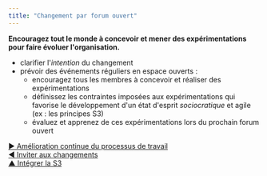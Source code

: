 ```yaml
---
title: "Changement par forum ouvert"
---
```



**Encouragez tout le monde à concevoir et mener des expérimentations pour faire évoluer l'organisation.**

- clarifier l'<dfn data-info="Moteur organisationnel: Une intention est le motif d’une personne ou d’un groupe à répondre à une situation particulière. Une intention est considérée comme une **intention organisationnelle** si y répondre aiderait l’organisation à générer de la valeur, à éliminer du gaspillage ou à éviter des dégâts.">intention</dfn> du changement
- prévoir des événements réguliers en espace ouverts : 
    - encouragez tous les membres à concevoir et réaliser des expérimentations
    - définissez les contraintes imposées aux expérimentations qui favorise le développement d'un état d'esprit <dfn data-info="Sociocratie: Un état d&apos;esprit où les personnes affectées par des décisions peuvent les influencer, en se basant sur des raisons justifiées.">sociocratique</dfn> et agile (ex : les principes S3)
    - évaluez et apprenez de ces expérimentations lors du prochain forum ouvert

[&#9654; Amélioration continue du processus de travail](continuous-improvement-of-work-process.html)<br/>[&#9664; Inviter aux changements](invite-change.html)<br/>[&#9650; Intégrer la S3](bringing-in-s3.html)

